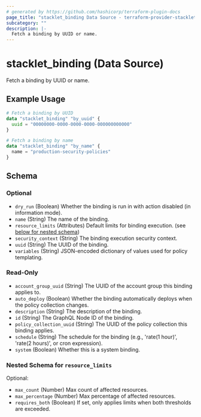 ```yaml
---
# generated by https://github.com/hashicorp/terraform-plugin-docs
page_title: "stacklet_binding Data Source - terraform-provider-stacklet"
subcategory: ""
description: |-
  Fetch a binding by UUID or name.
---
```


# stacklet_binding (Data Source)

Fetch a binding by UUID or name.

## Example Usage

```terraform
# Fetch a binding by UUID
data "stacklet_binding" "by_uuid" {
  uuid = "00000000-0000-0000-0000-000000000000"
}

# Fetch a binding by name
data "stacklet_binding" "by_name" {
  name = "production-security-policies"
}
```

<!-- schema generated by tfplugindocs -->
## Schema

### Optional

- `dry_run` (Boolean) Whether the binding is run in with action disabled (in information mode).
- `name` (String) The name of the binding.
- `resource_limits` (Attributes) Default limits for binding execution. (see [below for nested schema](#nestedatt--resource_limits))
- `security_context` (String) The binding execution security context.
- `uuid` (String) The UUID of the binding.
- `variables` (String) JSON-encoded dictionary of values used for policy templating.

### Read-Only

- `account_group_uuid` (String) The UUID of the account group this binding applies to.
- `auto_deploy` (Boolean) Whether the binding automatically deploys when the policy collection changes.
- `description` (String) The description of the binding.
- `id` (String) The GraphQL Node ID of the binding.
- `policy_collection_uuid` (String) The UUID of the policy collection this binding applies.
- `schedule` (String) The schedule for the binding (e.g., 'rate(1 hour)', 'rate(2 hours)', or cron expression).
- `system` (Boolean) Whether this is a system binding.

<a id="nestedatt--resource_limits"></a>
### Nested Schema for `resource_limits`

Optional:

- `max_count` (Number) Max count of affected resources.
- `max_percentage` (Number) Max percentage of affected resources.
- `requires_both` (Boolean) If set, only applies limits when both thresholds are exceeded.
